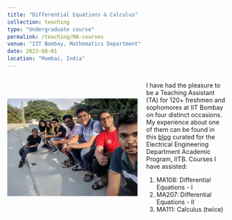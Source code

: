 ```yaml
---
title: "Differential Equations & Calculus"
collection: teaching
type: "Undergraduate course"
permalink: /teaching/MA-courses
venue: "IIT Bombay, Mathematics Department"
date: 2023-08-01
location: "Mumbai, India"
---
```


<div style="display: flex; align-items: center;">
  <img src="../images/tutees.jpg" alt="Me (in yelllow T-shirt) with the tutees (quite few cause of the last day) after giving them a treat!)" width="300" style="margin-right: 20px;">
 <div>
    <p>
      I have had the pleasure to be a Teaching Assistant (TA) for 120+ freshmen and sophomores at IIT Bombay on four distinct occasions. My experience about one of them can be found in this <a href="https://ee-damp.github.io/2022-12-21-TAship_blogs_MA111/" target="_blank">blog</a> curated for the Electrical Engineering Department Academic Program, IITB. Courses I have assisted:
    </p>
    <ol>
        <li>MA108: Differential Equations - I</li>
        <li>MA207: Differential Equations - II</li>
        <li>MA111: Calculus (twice)</li>
    </ol>
  </div>
</div>



